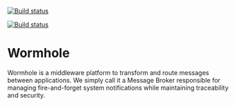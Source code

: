[![Build status](https://ci.appveyor.com/api/projects/status/89i3mbn50qpq5gc7/branch/master?svg=true)](https://ci.appveyor.com/project/shadi-mahm/wormhole/branch/master)

[![Build status](https://ci.appveyor.com/api/projects/status/ug8l009ovjnk2j9j/branch/develop?svg=true)](https://ci.appveyor.com/project/shadi-mahm/wormhole-ml1ad/branch/develop)



# Wormhole

Wormhole is a middleware platform to transform and route messages between applications. 
We simply call it a Message Broker responsible for managing fire-and-forget system notifications while maintaining traceability and security. 


